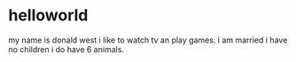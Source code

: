 # helloworld

my name is donald west i like to watch tv an play games.
i am married i have no children i do have 6 animals.
